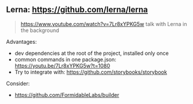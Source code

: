 ## Lerna: https://github.com/lerna/lerna

> https://www.youtube.com/watch?v=7Lr8xYPKG5w talk with Lerna in the background

Advantages:
- dev dependencies at the root of the project, installed only once
- common commands in one package.json: https://youtu.be/7Lr8xYPKG5w?t=1080
- Try to integrate with: https://github.com/storybooks/storybook


Consider:
- https://github.com/FormidableLabs/builder

